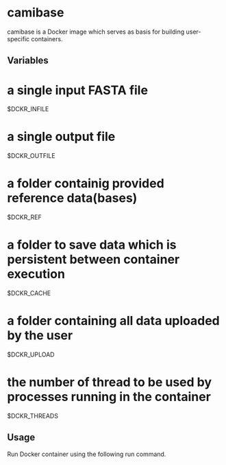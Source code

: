 camibase
==========

camibase is a Docker image which serves as basis for building user-specific containers.

Variables
-----

# a single input FASTA file
$DCKR_INFILE

# a single output file
$DCKR_OUTFILE

# a folder containig provided reference data(bases)
$DCKR_REF

# a folder to save data which is persistent between container execution
$DCKR_CACHE

# a folder containing all data uploaded by the user
$DCKR_UPLOAD

# the number of thread to be used by processes running in the container
$DCKR_THREADS

Usage
-----

Run Docker container using the following run command.
